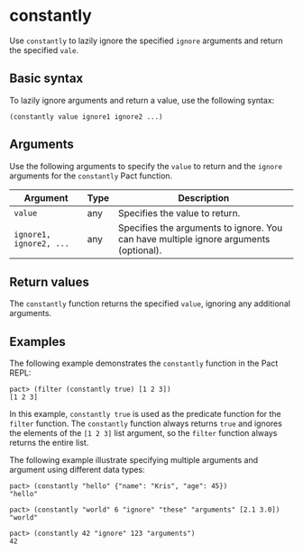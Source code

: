 # constantly

Use `constantly` to lazily ignore the specified `ignore` arguments and return the specified `vale`.

## Basic syntax

To lazily ignore arguments and return a value, use the following syntax:

```pact
(constantly value ignore1 ignore2 ...)
```

## Arguments

Use the following arguments to specify the `value` to return and the `ignore` arguments for the `constantly` Pact function.

| Argument | Type | Description |
| --- | --- | --- |
| `value` | any | Specifies the value to return. |
| `ignore1, ignore2, ...` | any | Specifies the arguments to ignore. You can have multiple ignore arguments (optional). |

## Return values

The `constantly` function returns the specified `value`, ignoring any additional arguments.

## Examples

The following example demonstrates the `constantly` function in the Pact REPL:

```pact
pact> (filter (constantly true) [1 2 3])
[1 2 3]
```

In this example, `constantly true` is used as the predicate function for the `filter` function. 
The `constantly` function always returns `true` and ignores the elements of the `[1 2 3]` list argument, so the `filter` function always returns the entire list.

The following example illustrate specifying multiple arguments and argument using different data types:

```pact
pact> (constantly "hello" {"name": "Kris", "age": 45})
"hello"

pact> (constantly "world" 6 "ignore" "these" "arguments" [2.1 3.0])
"world"

pact> (constantly 42 "ignore" 123 "arguments")
42
```
